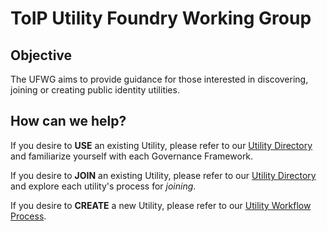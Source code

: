 # ToIP Utility Foundry Working Group

## Objective
The UFWG aims to provide guidance for those interested in discovering, joining or creating public identity utilities.

## How can we help?

If you desire to **USE** an existing Utility, please refer to our [Utility Directory](./UTILITY_LIST.md) and familiarize yourself with each Governance Framework.

If you desire to **JOIN** an existing Utility, please refer to our [Utility Directory](./UTILITY_LIST.md) and explore each utility's process for *joining*.

If you desire to **CREATE** a new Utility, please refer to our [Utility Workflow Process](./workflow/UTILITY_WORKFLOW.md).

